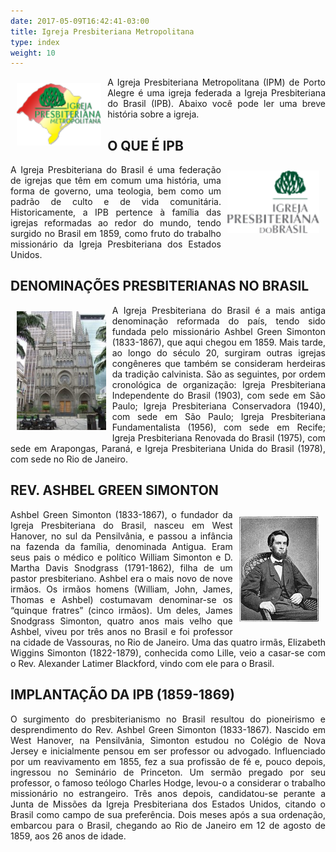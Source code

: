 ```yaml
---
date: 2017-05-09T16:42:41-03:00
title: Igreja Presbiteriana Metropolitana
type: index
weight: 10
---
```



<img src="images/logo/logo-ipm.png" align="left" height="100" style="padding:10px;" />
<p style="text-align:justify">
A Igreja Presbiteriana Metropolitana (IPM) de Porto Alegre é uma igreja federada a Igreja Presbiteriana do Brasil (IPB). Abaixo você pode ler uma breve história sobre a igreja.
<p/>


## O QUE É IPB

<img src="images/logo/logo-ipb.png" align="right" height="100" style="padding:10px;" />
<p style="text-align:justify">
A Igreja Presbiteriana do Brasil é uma federação de igrejas que têm em comum uma história, uma forma de governo, uma teologia, bem como um padrão de culto e de vida comunitária. Historicamente, a IPB pertence à família das igrejas reformadas ao redor do mundo, tendo surgido no Brasil em 1859, como fruto do trabalho missionário da Igreja Presbiteriana dos Estados Unidos.
<p/>

## DENOMINAÇÕES PRESBITERIANAS NO BRASIL

<img src="images/CatedralPresbiteriananoRiodeJaneiro.jpg" align="left" height="190" style="padding:10px;" />
<p style="text-align:justify">
A Igreja Presbiteriana do Brasil é a mais antiga denominação reformada do país, tendo sido fundada pelo missionário Ashbel Green Simonton (1833-1867), que aqui chegou em 1859. Mais tarde, ao longo do século 20, surgiram outras igrejas congêneres que também se consideram herdeiras da tradição calvinista. São as seguintes, por ordem cronológica de organização: Igreja Presbiteriana Independente do Brasil (1903), com sede em São Paulo; Igreja Presbiteriana Conservadora (1940), com sede em São Paulo; Igreja Presbiteriana Fundamentalista (1956), com sede em Recife; Igreja Presbiteriana Renovada do Brasil (1975), com sede em Arapongas, Paraná, e Igreja Presbiteriana Unida do Brasil (1978), com sede no Rio de Janeiro.
<p/>

## REV. ASHBEL GREEN SIMONTON

<img src="images/AshbelGSimonton.jpg" align="right" height="170" style="padding:10px;" />
<p style="text-align:justify">
Ashbel Green Simonton (1833-1867), o fundador da Igreja Presbiteriana do Brasil, nasceu em West Hanover, no sul da Pensilvânia, e passou a infância na fazenda da família, denominada Antigua. Eram seus pais o médico e político William Simonton e D. Martha Davis Snodgrass (1791-1862), filha de um pastor presbiteriano. Ashbel era o mais novo de nove irmãos. Os irmãos homens (William, John, James, Thomas e Ashbel) costumavam denominar-se os “quinque fratres” (cinco irmãos). Um deles, James Snodgrass Simonton, quatro anos mais velho que Ashbel, viveu por três anos no Brasil e foi professor na cidade de Vassouras, no Rio de Janeiro. Uma das quatro irmãs, Elizabeth Wiggins Simonton (1822-1879), conhecida como Lille, veio a casar-se com o Rev. Alexander Latimer Blackford, vindo com ele para o Brasil.
<p/>


## IMPLANTAÇÃO DA IPB (1859-1869)

<p style="text-align:justify">
O surgimento do presbiterianismo no Brasil resultou do pioneirismo e desprendimento do Rev. Ashbel Green Simonton (1833-1867). Nascido em West Hanover, na Pensilvânia, Simonton estudou no Colégio de Nova Jersey e inicialmente pensou em ser professor ou advogado. Influenciado por um reavivamento em 1855, fez a sua profissão de fé e, pouco depois, ingressou no Seminário de Princeton. Um sermão pregado por seu professor, o famoso teólogo Charles Hodge, levou-o a considerar o trabalho missionário no estrangeiro. Três anos depois, candidatou-se perante a Junta de Missões da Igreja Presbiteriana dos Estados Unidos, citando o Brasil como campo de sua preferência. Dois meses após a sua ordenação, embarcou para o Brasil, chegando ao Rio de Janeiro em 12 de agosto de 1859, aos 26 anos de idade.
<p/>
